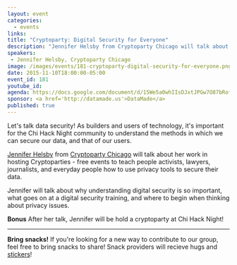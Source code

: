 ```yaml
---
layout: event
categories: 
  - events
links:
title: "Cryptoparty: Digital Security for Everyone"
description: "Jennifer Helsby from Cryptoparty Chicago will talk about her work in hosting Cryptoparties - free events to teach people activists, lawyers, journalists, and everyday people how to use privacy tools to secure their data."
speakers:
 - Jennifer Helsby, Cryptoparty Chicago
image: /images/events/181-cryptoparty-digital-security-for-everyone.png
date: 2015-11-10T18:00:00-05:00
event_id: 181
youtube_id: 
agenda: https://docs.google.com/document/d/15We5a0whIIsDJxtJPGw7O87bRofZmuwqndmfDTHMapc/edit#
sponsor: <a href='http://datamade.us'>DataMade</a>
published: true
---
```


Let's talk data security! As builders and users of technology, it's important for the Chi Hack Night community to understand the methods in which we can secure our data, and that of our users.

[Jennifer Helsby](https://twitter.com/redshiftzero) from [Cryptoparty Chicago](https://twitter.com/CryptopartyChi) will talk about her work in hosting Cryptoparties - free events to teach people activists, lawyers, journalists, and everyday people how to use privacy tools to secure their data.

Jennifer will talk about why understanding digital security is so important, what goes on at a digital security training, and where to begin when thinking about privacy issues.

**Bonus** After her talk, Jennifer will be hold a cryptoparty at Chi Hack Night!

---

**Bring snacks!** If you're looking for a new way to contribute to our group, feel free to bring snacks to share! Snack providers will recieve hugs and [stickers](https://twitter.com/derekeder/status/628639976058585088)!